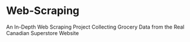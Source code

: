 # Web-Scraping
An In-Depth Web Scraping Project Collecting Grocery Data from the Real Canadian Superstore Website
